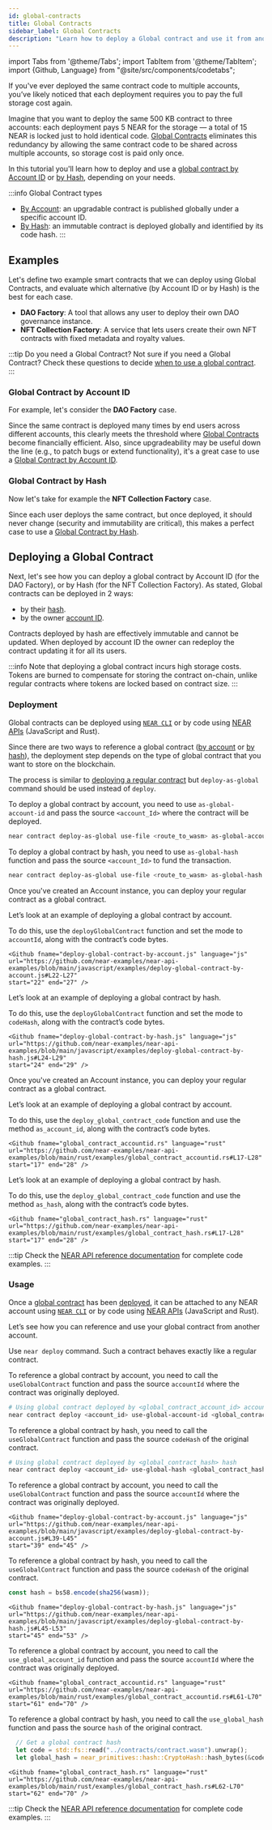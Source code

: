 ```yaml
---
id: global-contracts
title: Global Contracts
sidebar_label: Global Contracts
description: "Learn how to deploy a Global contract and use it from another account."
---
```

import Tabs from '@theme/Tabs';
import TabItem from '@theme/TabItem';
import {Github, Language} from "@site/src/components/codetabs";


If you've ever deployed the same contract code to multiple accounts, you’ve likely noticed that each deployment requires you to pay the full storage cost again.

Imagine that you want to deploy the same 500 KB contract to three accounts: each deployment pays 5 NEAR for the storage — a total of 15 NEAR is locked just to hold identical code.
[Global Contracts](../../smart-contracts/global-contracts.md) eliminates this redundancy by allowing the same contract code to be shared across multiple accounts, so storage cost is paid only once.

In this tutorial you'll learn how to deploy and use a [global contract by Account ID](#global-contract-by-account-id) or [by Hash](#global-contract-by-hash), depending on your needs.

:::info Global Contract types
- [By Account](../../smart-contracts/global-contracts.md#reference-by-account): an upgradable contract is published globally under a specific account ID.
- [By Hash](../../smart-contracts/global-contracts.md#reference-by-hash): an immutable contract is deployed globally and identified by its code hash.
:::

## Examples

Let's define two example smart contracts that we can deploy using Global Contracts, and evaluate which alternative (by Account ID or by Hash) is the best for each case.

- **DAO Factory**: A tool that allows any user to deploy their own DAO governance instance.
- **NFT Collection Factory**: A service that lets users create their own NFT contracts with fixed metadata and royalty values.

:::tip Do you need a Global Contract?
Not sure if you need a Global Contract? Check these questions to decide [when to use a global contract](../../smart-contracts/global-contracts.md#when-to-use-global-contracts).
:::

### Global Contract by Account ID

For example, let's consider the **DAO Factory** case.

Since the same contract is deployed many times by end users across different accounts, this clearly meets the threshold where [Global Contracts](../../smart-contracts/global-contracts.md) become financially efficient. Also, since upgradeability may be useful down the line (e.g., to patch bugs or extend functionality), it's a great case to use a [Global Contract by Account ID](../../smart-contracts/global-contracts.md#reference-by-account).

### Global Contract by Hash

Now let's take for example the **NFT Collection Factory** case.

Since each user deploys the same contract, but once deployed, it should never change (security and immutability are critical), this makes a perfect case to use a [Global Contract by Hash](../../smart-contracts/global-contracts.md#reference-by-hash).

## Deploying a Global Contract

Next, let's see how you can deploy a global contract by Account ID (for the DAO Factory), or by Hash (for the NFT Collection Factory).
As stated, Global contracts can be deployed in 2 ways:
- by their [hash](../../smart-contracts/global-contracts.md#reference-by-hash).
- by the owner [account ID](../../smart-contracts/global-contracts.md#reference-by-account).

Contracts deployed by hash are effectively immutable and cannot be updated.
When deployed by account ID the owner can redeploy the contract updating it for all its users.

:::info
Note that deploying a global contract incurs high storage costs. Tokens are burned to compensate for storing the contract on-chain, unlike regular contracts where tokens are locked based on contract size.
:::


### Deployment

Global contracts can be deployed using [`NEAR CLI`](../../tools/cli.md) or by code using [NEAR APIs](../../tools/near-api.md#deploy-a-global-contract) (JavaScript and Rust).

Since there are two ways to reference a global contract ([by account](../../smart-contracts/global-contracts.md#reference-by-account) or [by hash](../../smart-contracts/global-contracts.md#reference-by-hash)), the deployment step depends on the type of global contract that you want to store on the blockchain.

<Tabs groupId="api">
  <TabItem value="cli" label="🖥️ CLI">

  The process is similar to [deploying a regular contract](../../smart-contracts/release/deploy.md#deploying-the-contract) but `deploy-as-global` command should be used instead of `deploy`.

  <Tabs>
  <TabItem value="account" label="By Account ID" default>

  To deploy a global contract by account, you need to use `as-global-account-id` and pass the source `<account_Id>` where the contract will be deployed.

  ```bash
  near contract deploy-as-global use-file <route_to_wasm> as-global-account-id <account_id> network-config testnet sign-with-keychain send
  ```

  </TabItem>

  <TabItem value="hash" label="By Hash" default>

  To deploy a global contract by hash, you need to use `as-global-hash` function and pass the source `<account_Id>` to fund the transaction.

  ```bash
  near contract deploy-as-global use-file <route_to_wasm> as-global-hash <account_id> network-config testnet sign-with-keychain send
  ```

  </TabItem>
  </Tabs>

  </TabItem>
  <TabItem value="js" label="🌐 JavaScript">

  Once you've created an Account instance, you can deploy your regular contract as a global contract.

  <Tabs>
  <TabItem value="account" label="By Account ID" default>

  Let’s look at an example of deploying a global contract by account.
  
  To do this, use the `deployGlobalContract` function and set the mode to `accountId`, along with the contract’s code bytes.
  
    <Github fname="deploy-global-contract-by-account.js" language="js"
    url="https://github.com/near-examples/near-api-examples/blob/main/javascript/examples/deploy-global-contract-by-account.js#L22-L27"
    start="22" end="27" />

  </TabItem>

  <TabItem value="hash" label="By Hash">

  Let’s look at an example of deploying a global contract by hash.
  
  To do this, use the `deployGlobalContract` function and set the mode to `codeHash`, along with the contract’s code bytes.

    <Github fname="deploy-global-contract-by-hash.js" language="js"
    url="https://github.com/near-examples/near-api-examples/blob/main/javascript/examples/deploy-global-contract-by-hash.js#L24-L29"
    start="24" end="29" />
  
  </TabItem>
  </Tabs>

  </TabItem>

  <TabItem value="rust" label="🦀 Rust">

  Once you've created an Account instance, you can deploy your regular contract as a global contract.

  <Tabs>
  <TabItem value="account" label="By Account ID" default>

  Let’s look at an example of deploying a global contract by account.
  
  To do this, use the `deploy_global_contract_code` function and use the method `as_account_id`, along with the contract’s code bytes.

    <Github fname="global_contract_accountid.rs" language="rust"
    url="https://github.com/near-examples/near-api-examples/blob/main/rust/examples/global_contract_accountid.rs#L17-L28"
    start="17" end="28" />
  
  </TabItem>

  <TabItem value="hash" label="By Hash">

  Let’s look at an example of deploying a global contract by hash.
  
  To do this, use the `deploy_global_contract_code` function and use the method `as_hash`, along with the contract’s code bytes.

    <Github fname="global_contract_hash.rs" language="rust"
    url="https://github.com/near-examples/near-api-examples/blob/main/rust/examples/global_contract_hash.rs#L17-L28"
    start="17" end="28" />
  
  </TabItem>
  </Tabs>

  </TabItem>

</Tabs>

:::tip
Check the [NEAR API reference documentation](../../tools/near-api.md#deploy-a-global-contract) for complete code examples.
:::

### Usage

Once a [global contract](../../smart-contracts/global-contracts.md) has been [deployed](#deployment), it can be attached to any NEAR account using [`NEAR CLI`](../../tools/cli.md) or by code using [NEAR APIs](../../tools/near-api.md#use-a-global-contract) (JavaScript and Rust).

Let’s see how you can reference and use your global contract from another account.

<Tabs groupId="api">
  <TabItem value="cli" label="🖥️ CLI">
  
  Use `near deploy` command. Such a contract behaves exactly like a regular contract.

  <Tabs>
  <TabItem value="account" label="By Account ID" default>

  To reference a global contract by account, you need to call the `useGlobalContract` function and pass the source `accountId` where the contract was originally deployed.

  ```bash
  # Using global contract deployed by <global_contract_account_id> account id
  near contract deploy <account_id> use-global-account-id <global_contract_account_id> without-init-call network-config testnet
  ```

  </TabItem>

  <TabItem value="hash" label="By Hash">

  To reference a global contract by hash, you need to call the `useGlobalContract` function and pass the source `codeHash` of the original contract.

  ```bash
  # Using global contract deployed by <global_contract_hash> hash
  near contract deploy <account_id> use-global-hash <global_contract_hash> without-init-call network-config testnet
  ```

  </TabItem>
  </Tabs>

  </TabItem>
  <TabItem value="js" label="🌐 JavaScript">

  <Tabs>
  <TabItem value="account" label="By Account ID" default>

  To reference a global contract by account, you need to call the `useGlobalContract` function and pass the source `accountId` where the contract was originally deployed.

    <Github fname="deploy-global-contract-by-account.js" language="js"
    url="https://github.com/near-examples/near-api-examples/blob/main/javascript/examples/deploy-global-contract-by-account.js#L39-L45"
    start="39" end="45" />

  </TabItem>

  <TabItem value="hash" label="By Hash">

  To reference a global contract by hash, you need to call the `useGlobalContract` function and pass the source `codeHash` of the original contract.

  ```js
  const hash = bs58.encode(sha256(wasm));
  ```

    <Github fname="deploy-global-contract-by-hash.js" language="js"
    url="https://github.com/near-examples/near-api-examples/blob/main/javascript/examples/deploy-global-contract-by-hash.js#L45-L53"
    start="45" end="53" />

  </TabItem>
  </Tabs>

  </TabItem>

  <TabItem value="rust" label="🦀 Rust">

  <Tabs>
  <TabItem value="account" label="By Account ID" default>

  To reference a global contract by account, you need to call the `use_global_account_id` function and pass the source `accountId` where the contract was originally deployed.

    <Github fname="global_contract_accountid.rs" language="rust"
    url="https://github.com/near-examples/near-api-examples/blob/main/rust/examples/global_contract_accountid.rs#L61-L70"
    start="61" end="70" />

  </TabItem>

  <TabItem value="hash" label="By Hash">

  To reference a global contract by hash, you need to call the `use_global_hash` function and pass the source `hash` of the original contract.
  
  ```rust
    // Get a global contract hash
    let code = std::fs::read("../contracts/contract.wasm").unwrap();
    let global_hash = near_primitives::hash::CryptoHash::hash_bytes(&code);
  ```

    <Github fname="global_contract_hash.rs" language="rust"
    url="https://github.com/near-examples/near-api-examples/blob/main/rust/examples/global_contract_hash.rs#L62-L70"
    start="62" end="70" />

  </TabItem>
  </Tabs>

  </TabItem>

</Tabs>

:::tip
Check the [NEAR API reference documentation](../../tools/near-api.md#use-a-global-contract) for complete code examples.
:::
